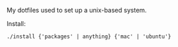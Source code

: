 My dotfiles used to set up a unix-based system.

Install:

```
./install {'packages' | anything} {'mac' | 'ubuntu'}
```

